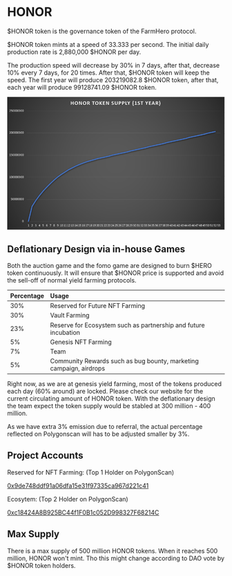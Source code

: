 # HONOR

$HONOR token is the governance token of the FarmHero protocol.

$HONOR token mints at a speed of 33.333 per second. The initial daily production rate is 2,880,000 $HONOR per day.

The production speed will decrease by 30% in 7 days, after that, decrease 10% every 7 days, for 20 times. After that, $HONOR token will keep the speed. The first year will produce 203219082.8 $HONOR token, after that, each year will produce 99128741.09 $HONOR token.

![](../../.gitbook/assets/image%20%281%29.png)

## Deflationary Design via in-house Games

Both the auction game and the fomo game are designed to burn $HERO token continuously. It will ensure that $HONOR price is supported and avoid the sell-off of normal yield farming protocols.

| Percentage | Usage |
| :--- | :--- |
| 30% | Reserved for Future NFT Farming |
| 30% | Vault Farming |
| 23% | Reserve for Ecosystem such as partnership and future incubation |
| 5% | Genesis NFT Farming |
| 7% | Team |
| 5% | Community Rewards such as bug bounty, marketing campaign, airdrops |

Right now, as we are at genesis yield farming, most of the tokens produced each day \(60% around\) are locked. Please check our website for the current circulating amount of HONOR token. With the deflationary design the team expect the token supply would be stabled at 300 million - 400 million.

As we have extra 3% emission due to referral, the actual percentage reflected on Polygonscan will has to be adjusted smaller by 3%. 

## Project Accounts

Reserved for NFT Farming: \(Top 1 Holder on PolygonScan\)

[0x9de748ddf91a06dfa15e31f97335ca967d221c41](https://polygonscan.com/token/0xb82a20b4522680951f11c94c54b8800c1c237693?a=0x9de748ddf91a06dfa15e31f97335ca967d221c41)

Ecosytem: \(Top 2 Holder on PolygonScan\)

[0xc18424A8B925BC44f1F0B1c052D998327F68214C](https://polygonscan.com/address/0xc18424a8b925bc44f1f0b1c052d998327f68214c)

## Max Supply

There is a max supply of 500 million HONOR tokens. When it reaches 500 million, HONOR won't mint. Tho this might change according to DAO vote by $HONOR token holders.

